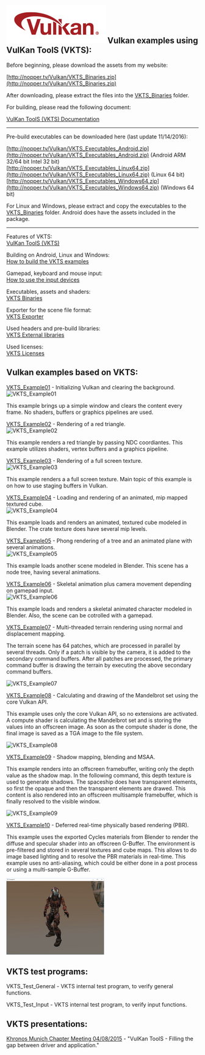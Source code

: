 ![Vulkan](VKTS_Documentation/images/vulkan_logo.png)
Vulkan examples using VulKan ToolS (VKTS):
------------------------------------------

  
Before beginning, please download the assets from my website:
  
[http://nopper.tv/Vulkan/VKTS_Binaries.zip](http://nopper.tv/Vulkan/VKTS_Binaries.zip)
  
After downloading, please extract the files into the [VKTS_Binaries](VKTS_Binaries/README.md) folder.
  
  
For building, please read the following document:
  
[VulKan ToolS (VKTS) Documentation](VKTS_Documentation/README.md)
  
---
  
Pre-build executables can be downloaded here (last update 11/14/2016):
  
[http://nopper.tv/Vulkan/VKTS_Executables_Android.zip](http://nopper.tv/Vulkan/VKTS_Executables_Android.zip) (Android ARM 32/64 bit Intel 32 bit)  
[http://nopper.tv/Vulkan/VKTS_Executables_Linux64.zip](http://nopper.tv/Vulkan/VKTS_Executables_Linux64.zip) (Linux 64 bit)  
[http://nopper.tv/Vulkan/VKTS_Executables_Windows64.zip](http://nopper.tv/Vulkan/VKTS_Executables_Windows64.zip) (Windows 64 bit)  
  
For Linux and Windows, please extract and copy the executables to the [VKTS_Binaries](VKTS_Binaries) folder. Android does have the assets included in the package.  

---

Features of VKTS:  
[VulKan ToolS (VKTS)](VKTS/README.md)

Building on Android, Linux and Windows:  
[How to build the VKTS examples](VKTS_Documentation/README.md)

Gamepad, keyboard and mouse input:  
[How to use the input devices](VKTS_Documentation/INPUT.md)

Executables, assets and shaders:  
[VKTS Binaries](VKTS_Binaries/README.md)

Exporter for the scene file format:  
[VKTS Exporter](VKTS_Exporter/README.md)

Used headers and pre-build libraries:  
[VKTS External libraries](VKTS_External/README.md)

Used licenses:  
[VKTS Licenses](VKTS_Licenses/README.md)


Vulkan examples based on VKTS:
------------------------------

[VKTS_Example01](VKTS_Example01) - Initializing Vulkan and clearing the background.  
![VKTS_Example01](VKTS_Documentation/screenshots/VKTS_Example01.png)  
      
This example brings up a simple window and clears the content every frame. No shaders, buffers or graphics pipelines are used.    
      
[VKTS_Example02](VKTS_Example02) - Rendering of a red triangle.  
![VKTS_Example02](VKTS_Documentation/screenshots/VKTS_Example02.png)  
      
This example renders a red triangle by passing NDC coordiantes. This example utilizes shaders, vertex buffers and a graphics pipeline.    
      
[VKTS_Example03](VKTS_Example03) - Rendering of a full screen texture.  
![VKTS_Example03](VKTS_Documentation/screenshots/VKTS_Example03.png)  
      
This example renders a a full screen texture. Main topic of this example is on how to use staging buffers in Vulkan.    
      
[VKTS_Example04](VKTS_Example04) - Loading and rendering of an animated, mip mapped textured cube.  
![VKTS_Example04](VKTS_Documentation/screenshots/VKTS_Example04.png)  
      
This example loads and renders an animated, textured cube modeled in Blender. The crate texture does have several mip levels.    
      
[VKTS_Example05](VKTS_Example05) - Phong rendering of a tree and an animated plane with several animations.  
![VKTS_Example05](VKTS_Documentation/screenshots/VKTS_Example05.png)  
      
This example loads another scene modeled in Blender. This scene has a node tree, having several animations.    
      
[VKTS_Example06](VKTS_Example06) - Skeletal animation plus camera movement depending on gamepad input.  
![VKTS_Example06](VKTS_Documentation/screenshots/VKTS_Example06.png)  
      
This example loads and renders a skeletal animated character modeled in Blender. Also, the scene can be cotrolled with a gamepad.    
      
[VKTS_Example07](VKTS_Example07) - Multi-threaded terrain rendering using normal and displacement mapping.
      
The terrain scene has 64 patches, which are processed in parallel by several threads. Only if a patch is visible by the camera, it is added to the secondary command buffers. After all patches are processed, the primary command buffer is drawing the terrain by executing the above secondary command buffers.    
    
![VKTS_Example07](VKTS_Documentation/screenshots/VKTS_Example07.png)  
  
  
[VKTS_Example08](VKTS_Example08) - Calculating and drawing of the Mandelbrot set using the core Vulkan API.
      
This example uses only the core Vulkan API, so no extensions are activated. A compute shader is calculating the Mandelbrot set and is storing the values into an offscreen image. As soon as the compute shader is done, the final image is saved as a TGA image to the file system.      
    
![VKTS_Example08](VKTS_Documentation/screenshots/VKTS_Example08.png)
  
  
[VKTS_Example09](VKTS_Example09) - Shadow mapping, blending and MSAA.
      
This example renders into an offscreen framebuffer, writing only the depth value as the shadow map. In the following command, this depth texture is used to generate shadows. The spaceship does have transparent elements, so first the opaque and then the transparent elements are drawed. This content is also rendered into an offscreen multisample framebuffer, which is finally resolved to the visible window.   
    
![VKTS_Example09](VKTS_Documentation/screenshots/VKTS_Example09.png)
  
  
[VKTS_Example10](VKTS_Example10) - Deferred real-time physically based rendering (PBR).
      
This example uses the exported Cycles materials from Blender to render the diffuse and specular shader into an offscreen G-Buffer. The environment is pre-filtered and stored in several textures and cube maps. This allows to do image based lighting and to resolve the PBR materials in real-time. This example uses no anti-aliasing, which could be either done in a post process or using a multi-sample G-Buffer.  
    
![VKTS_Example10](VKTS_Documentation/screenshots/VKTS_Example10.png)
  
  
VKTS test programs:
-------------------

VKTS_Test_General - VKTS internal test program, to verify general functions.

VKTS_Test_Input   - VKTS internal test program, to verify input functions.
  
  
VKTS presentations:
-------------------

[Khronos Munich Chapter Meeting 04/08/2015](VKTS_Documentation/presentations/Khronos_Chapter_VKTS.pdf) - "VulKan ToolS - Filling the gap between driver and application."
